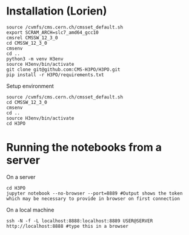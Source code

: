 # Installation (Lorien)
```
source /cvmfs/cms.cern.ch/cmsset_default.sh
export SCRAM_ARCH=slc7_amd64_gcc10
cmsrel CMSSW_12_3_0
cd CMSSW_12_3_0
cmsenv
cd ..
python3 -m venv H3env
source H3env/bin/activate
git clone git@github.com:CMS-H3PO/H3PO.git
pip install -r H3PO/requirements.txt
```
Setup environment
```
source /cvmfs/cms.cern.ch/cmsset_default.sh
cd CMSSW_12_3_0
cmsenv
cd ..
source H3env/bin/activate
cd H3PO
```

# Running the notebooks from a server

On a server
```
cd H3PO
jupyter notebook --no-browser --port=8889 #Output shows the token which may be necessary to provide in browser on first connection
```
On a local machine
```
ssh -N -f -L localhost:8888:localhost:8889 USER@SERVER
http://localhost:8888 #type this in a browser
```
